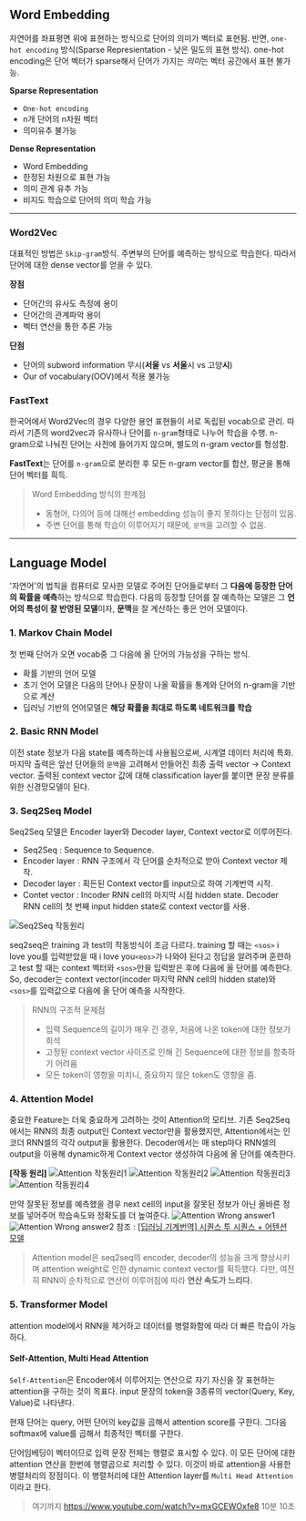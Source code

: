 ## Word Embedding

자연어를 좌표평면 위에 표현하는 방식으로 단어의 의미가 벡터로 표현됨.
반면, `one-hot encoding` 방식(Sparse Represientation - 낮은 밀도의 표현 방식). one-hot encoding은 단어 벡터가 sparse해서 단어가 가지는 *의미*는 벡터 공간에서 표현 불가능.

**Sparse Representation**
* `One-hot encoding`
* n개 단어의 n차원 벡터
* 의미유추 불가능

**Dense Representation**
* Word Embedding
* 한정된 차원으로 표현 가능
* 의미 관계 유추 가능
* 비지도 학습으로 단어의 의미 학습 가능

----

### Word2Vec

대표적인 방법은 `Skip-gram`방식. 주변부의 단어를 예측하는 방식으로 학습한다. 따라서 단어에 대한 dense vector를 얻을 수 있다.

**장점** 
* 단어간의 유사도 측정에 용이
* 단어간의 관계파악 용이
* 벡터 연산을 통한 추론 가능

**단점**
* 단어의 subword information 무시(**서울** vs **서울**시 vs 고양**시**)
* Our of vocabulary(OOV)에서 적용 불가능

### FastText

한국어에서 Word2Vec의 경우 다양한 용언 표현들이 서로 독립된 vocab으로 관리. 따라서 기존의 word2vec과 유사하나 단어를 `n-gram`형태로 나누어 학습을 수행. n-gram으로 나눠진 단어는 사전에 들어가지 않으며, 별도의 n-gram vector를 형성함.

**FastText**는 단어를 `n-gram`으로 분리한 후 모든 n-gram vector를 합산, 평균을 통해 단어 벡터를 흭득.

> Word Embedding 방식의 한계점
> * 동형어, 다의어 등에 대해선 embedding 성능이 좋지 못하다는 단점이 있음.
> * 주변 단어를 통해 학습이 이루어지기 때문에, `문맥`을 고려할 수 없음.

----

## Language Model
'자연어'의 법칙을 컴퓨터로 모사한 모델로 주어진 단어들로부터 그 **다음에 등장한 단어의 확률을 예측**하는 방식으로 학습한다. 다음의 등장할 단어를 잘 예측하는 모델은 그 **언어의 특성이 잘 반영된 모델**이자, **문맥**을 잘 계산하는 좋은 언어 모델이다.

### **1. Markov Chain Model**
첫 번째 단어가 오면 vocab중 그 다음에 올 단어의 가능성을 구하는 방식.
* 확률 기반의 언어 모델
* 초기 언어 모델은 다음의 단어나 문장이 나올 확률을 통계와 단어의 n-gram을 기반으로 계산
* 딥러닝 기반의 언어모델은 **해당 확률을 최대로 하도록 네트워크를 학습**

### **2. Basic RNN Model**
이전 state 정보가 다음 state를 예측하는데 사용됨으로써, 시계열 데이터 처리에 특화. 마지막 출력은 앞선 단어들의 `문맥`을 고려해서 만들어진 최종 출력 vector -> Context vector. 출력된 context vector 값에 대해 classification layer를 붙이면 문장 분류를 위한 신경망모델이 된다.

### **3. Seq2Seq Model**

Seq2Seq 모델은 Encoder layer와 Decoder layer, Context vector로 이루어진다. 

* Seq2Seq : Sequence to Sequence.
* Encoder layer : RNN 구조에서 각 단어를 순차적으로 받아 Context vector 제작.
* Decoder layer : 획든된 Context vector를 input으로 하여 기계번역 시작.
* Contet vector : Incoder RNN cell의 마지막 시점 hidden state. Decoder RNN cell의 첫 번째 input hidden state로 context vector를 사용.

![Seq2Seq 작동원리](./img/Seq2Seq.jpg)

seq2seq은 training 과 test의 작동방식이 조금 다르다. training 할 때는 `<sos>` i love you를 입력받았을 때 i love you`<eos>`가 나와야 된다고 정답을 알려주며 훈련하고 test 할 때는 context 벡터와 `<sos>`만을 입력받은 후에 다음에 올 단어를 예측한다.
So, decoder는 context vector(incoder 마지막 RNN cell의 hidden state)와 `<sos>`를 입력값으로 다음에 올 단어 예측을 시작한다.

> RNN의 구조적 문제점
> * 입력 Sequence의 길이가 매우 긴 경우, 처음에 나온 token에 대한 정보가 희석
> * 고정된 context vector 사이즈로 인해 긴 Sequence에 대한 정보를 함축하기 어려움
> * 모든 token이 영향을 미치니, 중요하지 않은 token도 영향을 줌.

### **4. Attention Model**
중요한 Feature는 더욱 중요하게 고려하는 것이 Attention의 모티브. 기존 Seq2Seq에서는 RNN의 최종 output인 Context vector만을 활용했지만, Attention에서는 인코더 RNN셀의 각각 output을 활용한다. Decoder에서는 매 step마다 RNN셀의 output을 이용해 dynamic하게 Context vector 생성하여 다음에 올 단어를 예측한다.

**[작동 원리]**
![Attention 작동원리1](./img/attention1.jpg)
![Attention 작동원리2](./img/attention2.jpg)
![Attention 작동원리3](./img/attention3.jpg)
![Attention 작동원리4](./img/attention4.jpg)

만약 잘못된 정보를 예측했을 경우 next cell의 input을 잘못된 정보가 아닌 올바른 정보를 넣어주어 학습속도와 정확도를 더 높여준다.
![Attention Wrong answer1](./img/attention_wrong_answer1.jpg)
![Attention Wrong answer2](./img/attention_wrong_answer2.jpg)
참조 : [[딥러닝 기계번역] 시퀀스 투 시퀀스 + 어텐션 모델](https://www.youtube.com/watch?v=WsQLdu2JMgI)


> Attention model은 seq2seq의 encoder, decoder의 성능을 크게 향상시키며 attention weight로 인한 dynamic context vector를 획득했다. 다만, 여전히 RNN이 순차적으로 연산이 이루어짐에 따라 **연산 속도가 느리다.**

### **5. Transformer Model**
attention model에서 RNN을 제거하고 데이터를 병렬화함에 따라 더 빠른 학습이 가능하다.

#### **Self-Attention, Multi Head Attention**

`Self-Attention`은 Encoder에서 이루어지는 연산으로 자기 자신을 잘 표현하는 attention을 구하는 것이 목표다.
input 문장의 token을 3종류의 vector(Query, Key, Value)로 나타낸다.

현재 단어는 query, 어떤 단어의 key값을 곱해서 attention score를 구한다. 그다음 softmax에 value를 곱해서 최종적인 벡터를 구한다.

단어임베딩이 벡터이므로 입력 문장 전체는 행렬로 표시할 수 있다. 이 모든 단어에 대한 attention 연산을 한번에 행렬곱으로 처리할 수 있다. 이것이 바로 attention을 사용한 병렬처리의 장점이다. 이 병렬처리에 대한 Attention layer를 `Multi Head Attention`이라고 한다.
> 여기까지 https://www.youtube.com/watch?v=mxGCEWOxfe8 10분 10초